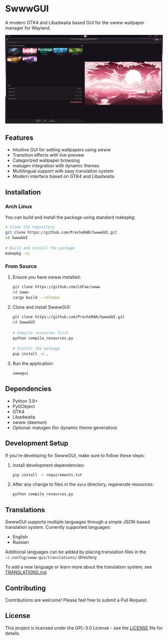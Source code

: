 # SwwwGUI

A modern GTK4 and Libadwaita based GUI for the swww wallpaper manager for Wayland.

![SwwwGUI Preview](preview.png)

## Features

- Intuitive GUI for setting wallpapers using swww
- Transition effects with live preview
- Categorized wallpaper browsing
- matugen integration with dynamic themes
- Multilingual support with easy translation system
- Modern interface based on GTK4 and Libadwaita

## Installation

### Arch Linux

You can build and install the package using standard makepkg:

```bash
# Clone the repository
git clone https://github.com/ProcheRAR/SwwwGUI.git
cd SwwwGUI

# Build and install the package
makepkg -si
```

### From Source

1. Ensure you have swww installed:
   ```bash
   git clone https://github.com/LGFae/swww
   cd swww
   cargo build --release
   ```

2. Clone and install SwwwGUI:
   ```bash
   git clone https://github.com/ProcheRAR/SwwwGUI.git
   cd SwwwGUI
   
   # Compile resources first
   python compile_resources.py
   
   # Install the package
   pip install -e .
   ```

3. Run the application:
   ```bash
   swwwgui
   ```

## Dependencies

- Python 3.8+
- PyGObject
- GTK4
- Libadwaita
- swww (daemon)
- Optional: matugen (for dynamic theme generation)

## Development Setup

If you're developing for SwwwGUI, make sure to follow these steps:

1. Install development dependencies:
   ```bash
   pip install -r requirements.txt
   ```

2. After any change to files in the `data` directory, regenerate resources:
   ```bash
   python compile_resources.py
   ```

## Translations

SwwwGUI supports multiple languages through a simple JSON-based translation system. Currently supported languages:

- English
- Russian

Additional languages can be added by placing translation files in the `~/.config/swww-gui/translations/` directory.

To add a new language or learn more about the translation system, see [TRANSLATIONS.md](TRANSLATIONS.md).

## Contributing

Contributions are welcome! Please feel free to submit a Pull Request.

## License

This project is licensed under the GPL-3.0 License - see the [LICENSE](LICENSE) file for details.
